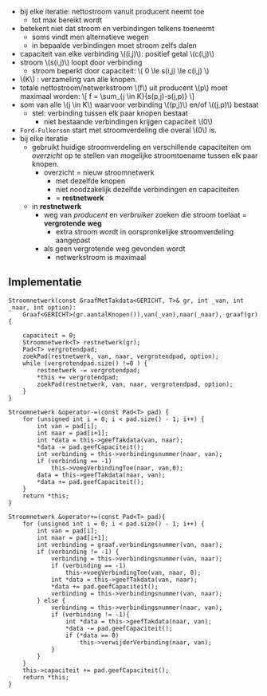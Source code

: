 
* bij elke iteratie: nettostroom vanuit producent neemt toe
    * tot max bereikt wordt
* betekent niet dat stroom en verbindingen telkens toeneemt
    * soms vindt men alternatieve wegen
    * in bepaalde verbindingen moet stroom zelfs dalen
* capaciteit van elke verbinding \\((i,j)\\): positief getal \\(c(i,j)\\)
* stroom \\(s(i,j)\\) loopt door verbinding
    * stroom beperkt door capaciteit: \\( 0 \le s(i,j) \le c(i,j) \\)
* \\(K\\) : verzameling van alle knopen.
* totale nettostroom/netwerkstroom \\(f\\) uit producent \\(p\\) moet maximaal worden:
\\[
f = \sum_{j \in K}{s(p,j)-s(j,p)}
\\]
* som van alle \\(j \in K\\) waarvoor verbinding \\((p,j)\\) en/of \\((j,p)\\) bestaat
    *  stel: verbinding tussen elk paar knopen bestaat
        * niet bestaande verbindingen krijgen capaciteit \\(0\\)
* `Ford-Fulkerson` start met stroomverdeling die overal \\(0\\) is.
* bij elke iteratie
    * gebruikt huidige stroomverdeling en verschillende capaciteiten om *overzicht* op te stellen van mogelijke stroomtoename tussen elk paar knopen.
        * overzicht = nieuw stroomnetwerk
            * met dezelfde knopen
            * niet noodzakelijk dezelfde verbindingen en capaciteiten
            * = **restnetwerk**
    * in **restnetwerk**
        * weg van *producent* en *verbruiker* zoeken die stroom toelaat = **vergrotende weg**
            * extra stroom wordt in oorspronkelijke stroomverdeling aangepast
        * als geen vergrotende weg gevonden wordt
            * netwerkstroom is maximaal


## Implementatie

```
Stroomnetwerk(const GraafMetTakdata<GERICHT, T>& gr, int _van, int _naar, int option):
    Graaf<GERICHT>(gr.aantalKnopen()),van(_van),naar(_naar), graaf(gr) {

    capaciteit = 0;
    Stroomnetwerk<T> restnetwerk(gr);
    Pad<T> vergrotendpad;
    zoekPad(restnetwerk, van, naar, vergrotendpad, option);
    while (vergrotendpad.size() !=0 ) {
        restnetwerk -= vergrotendpad;
        *this += vergrotendpad;
        zoekPad(restnetwerk, van, naar, vergrotendpad, option);
    }
}

Stroomnetwerk &operator-=(const Pad<T> pad) {
    for (unsigned int i = 0; i < pad.size() - 1; i++) {
        int van = pad[i];
        int naar = pad[i+1];
        int *data = this->geefTakdata(van, naar);
        *data -= pad.geefCapaciteit();
        int verbinding = this->verbindingsnummer(naar, van);
        if (verbinding == -1)
            this->voegVerbindingToe(naar, van,0);
        data = this->geefTakdata(naar, van);
        *data += pad.geefCapaciteit();
    } 
    return *this;
}

Stroomnetwerk &operator+=(const Pad<T> pad){
    for (unsigned int i = 0; i < pad.size() - 1; i++) {
        int van = pad[i];
        int naar = pad[i+1];
        int verbinding = graaf.verbindingsnummer(van, naar);
        if (verbinding != -1) {
            verbinding = this->verbindingsnummer(van, naar);
            if (verbinding == -1)
                this->voegVerbindingToe(van, naar, 0);
            int *data = this->geefTakdata(van, naar);
            *data += pad.geefCapaciteit();
            verbinding = this->verbindingsnummer(van, naar);
        } else {
            verbinding = this->verbindingsnummer(naar, van);
            if (verbinding != -1){
                int *data = this->geefTakdata(naar, van);
                *data -= pad.geefCapaciteit();
                if (*data == 0)
                    this->verwijderVerbinding(naar, van);
            }
        }
    } 
    this->capaciteit += pad.geefCapaciteit();
    return *this;
}
```
